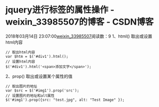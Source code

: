 # jquery进行标签的属性操作 - weixin_33985507的博客 - CSDN博客
2018年03月14日 23:07:00[weixin_33985507](https://me.csdn.net/weixin_33985507)阅读数：9
1、html() 取出或设置html内容
```
// 取出html内容
var $htm = $('#div1').html();
// 设置html内容
$('#div1').html('<span>添加文字</span>');
```
2、prop() 取出或设置某个属性的值
```
// 取出图片的地址
var $src = $('#img1').prop('src');
// 设置图片的地址和alt属性
$('#img1').prop({src: "test.jpg", alt: "Test Image" });
```
